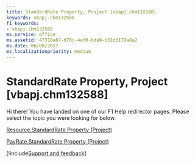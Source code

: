 ```yaml
---
title: StandardRate Property, Project [vbapj.chm132588]
keywords: vbapj.chm132588
f1_keywords:
- vbapj.chm132588
ms.service: office
ms.assetid: 47318a07-d78c-4af0-bda9-b31d3179a8a2
ms.date: 06/08/2017
ms.localizationpriority: medium
---
```



# StandardRate Property, Project [vbapj.chm132588]

Hi there! You have landed on one of our F1 Help redirector pages. Please select the topic you were looking for below.

[Resource.StandardRate Property (Project)](https://msdn.microsoft.com/library/40226b42-ef21-4623-668d-d84818fc6639%28Office.15%29.aspx)

[PayRate.StandardRate Property (Project)](https://msdn.microsoft.com/library/ad4d498b-2a64-d821-cf93-4d5fefda6da8%28Office.15%29.aspx)

[!include[Support and feedback](~/includes/feedback-boilerplate.md)]